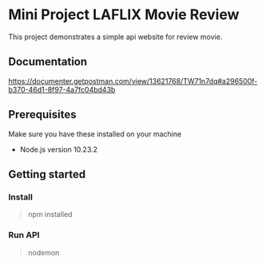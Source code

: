 # Mini Project LAFLIX Movie Review
This project demonstrates a simple api website for review movie. 

## Documentation
https://documenter.getpostman.com/view/13621768/TW71n7dq#a296500f-b370-46d1-8f97-4a7fc04bd43b

## Prerequisites
Make sure you have these installed on your machine <br>
- Node.js version 10.23.2

## Getting started
### Install
> npm installed
### Run API 
> nodemon


